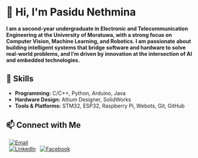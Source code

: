 # 👋 Hi, I'm Pasidu Nethmina

**I am a second-year undergraduate in Electronic and Telecommunication Engineering at the University of Moratuwa, with a strong focus on Computer Vision, Machine Learning, and Robotics. I am passionate about building intelligent systems that bridge software and hardware to solve real-world problems, and I’m driven by innovation at the intersection of AI and embedded technologies.**

## 🔧 Skills

- **Programming:** C/C++, Python, Arduino, Java
- **Hardware Design:** Altium Designer, SolidWorks
- **Tools & Platforms:** STM32, ESP32, Raspberry Pi, Webots, Git, GitHub  

## 📫 Connect with Me

&nbsp;
[![Email](https://img.shields.io/badge/Email-D14836?style=flat&logo=gmail&logoColor=white)](mailto:mapasidun@gmail.com)  
&nbsp;
[![LinkedIn](https://img.shields.io/badge/LinkedIn-0A66C2?style=flat&logo=linkedin&logoColor=white)](https://www.linkedin.com/in/pasidu-nethmina-62630a325/) 
&nbsp;
[![Facebook](https://img.shields.io/badge/Facebook-1877F2?style=flat&logo=facebook&logoColor=white)](https://facebook.com/your.username)  
